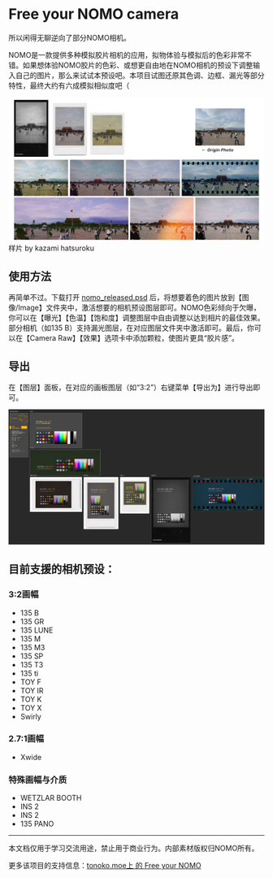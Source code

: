 # Free your NOMO camera

所以闲得无聊逆向了部分NOMO相机。

NOMO是一款提供多种模拟胶片相机的应用，拟物体验与模拟后的色彩非常不错。如果想体验NOMO胶片的色彩、或想更自由地在NOMO相机的预设下调整输入自己的图片，那么来试试本预设吧。本项目试图还原其色调、边框、漏光等部分特性，最终大约有六成模拟相似度吧（

![preview](https://github.com/Antonoko/Free_your_NOMO_camera/blob/e7b59cbca2fc72659ef93fb30ef95bf60c798ea8/overview.jpg)
样片 by kazami hatsuroku

## 使用方法
再简单不过。下载打开 [nomo_released.psd](https://github.com/Antonoko/Free_your_NOMO_camera/blob/e7b59cbca2fc72659ef93fb30ef95bf60c798ea8/Release/FreeYourNOMO_02/nomo_released_alpha0.2.psd.zip) 后，将想要着色的图片放到【图像/Image】文件夹中，激活想要的相机预设图层即可。NOMO色彩倾向于欠曝，你可以在【曝光】【色温】【饱和度】调整图层中自由调整以达到相片的最佳效果。部分相机（如135 B）支持漏光图层，在对应图层文件夹中激活即可。最后，你可以在【Camera Raw】【效果】选项卡中添加颗粒，使图片更具“胶片感”。

## 导出
在【图层】面板，在对应的画板图层（如“3:2”）右键菜单【导出为】进行导出即可。

![preview](https://github.com/Antonoko/Free_your_NOMO_camera/blob/e7b59cbca2fc72659ef93fb30ef95bf60c798ea8/psd_preview.jpg)

## 目前支援的相机预设：
### 3:2画幅
* 135 B
* 135 GR
* 135 LUNE
* 135 M
* 135 M3
* 135 SP
* 135 T3
* 135 ti
* TOY F
* TOY IR
* TOY K
* TOY X
* Swirly

### 2.7:1画幅
* Xwide

### 特殊画幅与介质
* WETZLAR BOOTH
* INS 2
* INS 2
* 135 PANO

----
本文档仅用于学习交流用途，禁止用于商业行为。内部素材版权归NOMO所有。

更多该项目的支持信息：[tonoko.moe上 的 Free your NOMO](http://tonoko.moe/blog/2019/05/26/free-your-nomo/)
